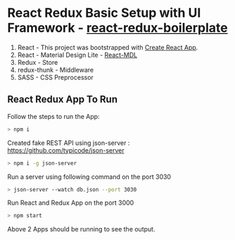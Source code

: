 # React Redux Basic Setup with UI Framework - [react-redux-boilerplate](https://github.com/aniruddhashevle/react-redux-boilerplate)

1. React - This project was bootstrapped with [Create React App](https://github.com/facebook/create-react-app).
2. React - Material Design Lite - [React-MDL](https://github.com/tleunen/react-mdl)
3. Redux - Store
4. redux-thunk - Middleware
5. SASS - CSS Preprocessor


## React Redux App To Run

Follow the steps to run the App:

```bash
> npm i
```

Created fake REST API using json-server : https://github.com/typicode/json-server
```bash
> npm i -g json-server
```

Run a server using following command on the port 3030
```bash
> json-server --watch db.json --port 3030
```

Run React and Redux App on the port 3000
```bash
> npm start
```

Above 2 Apps should be running to see the output.

